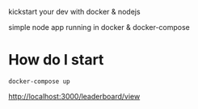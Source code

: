 kickstart your dev with docker & nodejs

simple node app running in docker & docker-compose

# How do I start
```docker-compose up```

[http://localhost:3000/leaderboard/view](http://localhost:3000/leaderboard/view)
